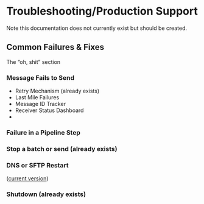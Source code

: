 # Troubleshooting/Production Support

Note this documentation does not currently exist but should be created.

## Common Failures & Fixes
The “oh, shit” section

### Message Fails to Send

- Retry Mechanism (already exists)
- Last Mile Failures
- Message ID Tracker
- Receiver Status Dashboard
- 
### Failure in a Pipeline Step

### Stop a batch or send (already exists)

### DNS or SFTP Restart
([current version](https://github.com/CDCgov/prime-reportstream/blob/master/prime-router/docs/playbooks/dns_or_sftp_restart.md))

### Shutdown (already exists)
